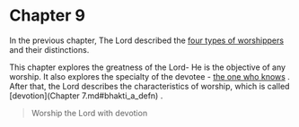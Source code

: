 # Chapter 9

In the previous chapter, The Lord described the 
[four types of worshippers](7-16.md#four_types_of_worshippers)
 and their distinctions.

This chapter explores the greatness of the Lord- He is the objective of any worship. It also explores the specialty of the devotee - 
[the one who knows](jnAnI)
. After that, the Lord describes the characteristics of worship, which is called 
[devotion](Chapter 7.md#bhakti_a_defn)
.



<a name='applopener_143'></a>
> Worship the Lord with devotion



